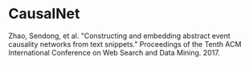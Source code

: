 # CausalNet
Zhao, Sendong, et al. "Constructing and embedding abstract event causality networks from text snippets." Proceedings of the Tenth ACM International Conference on Web Search and Data Mining. 2017.
